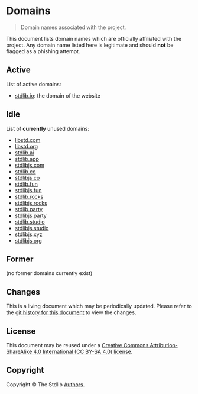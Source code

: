 # Domains

> Domain names associated with the project.

This document lists domain names which are officially affiliated with the project. Any domain name listed here is legitimate and should **not** be flagged as a phishing attempt.

## Active

List of active domains:

-   [stdlib.io](https://stdlib.io): the domain of the website

## Idle

List of **currently** unused domains:

-   [libstd.com](http://libstd.com)
-   [libstd.org](http://libstd.org)
-   [stdlib.ai](http://stdlib.ai)
-   [stdlib.app](http://stdlib.app)
-   [stdlibjs.com](http://stdlibjs.com)
-   [stdlib.co](http://stdlib.co)
-   [stdlibjs.co](http://stdlibjs.co)
-   [stdlib.fun](http://stdlib.fun)
-   [stdlibjs.fun](http://stdlibjs.fun)
-   [stdlib.rocks](http://stdlib.rocks)
-   [stdlibjs.rocks](http://stdlibjs.rocks)
-   [stdlib.party](http://stdlib.party)
-   [stdlibjs.party](http://stdlibjs.party)
-   [stdlib.studio](http://stdlib.studio)
-   [stdlibjs.studio](http://stdlibjs.studio)
-   [stdlibjs.xyz](http://stdlibjs.xyz)
-   [stdlibjs.org](http://stdlibjs.org)

## Former

(no former domains currently exist)

## Changes

This is a living document which may be periodically updated. Please refer to the [git history for this document][stdlib-git-commit-log-domains] to view the changes.

## License

This document may be reused under a [Creative Commons Attribution-ShareAlike 4.0 International (CC BY-SA 4.0) license][cc-by-sa-4.0].

## Copyright

Copyright © The Stdlib [Authors][stdlib-authors].

<section class="links">

[stdlib-git-commit-log-domains]: https://github.com/stdlib-js/stdlib/commits/develop/docs/policies/domains.md

[stdlib-authors]: https://github.com/stdlib-js/stdlib/graphs/contributors

[cc-by-sa-4.0]: https://creativecommons.org/licenses/by-sa/4.0/

</section>

<!-- /.links -->
